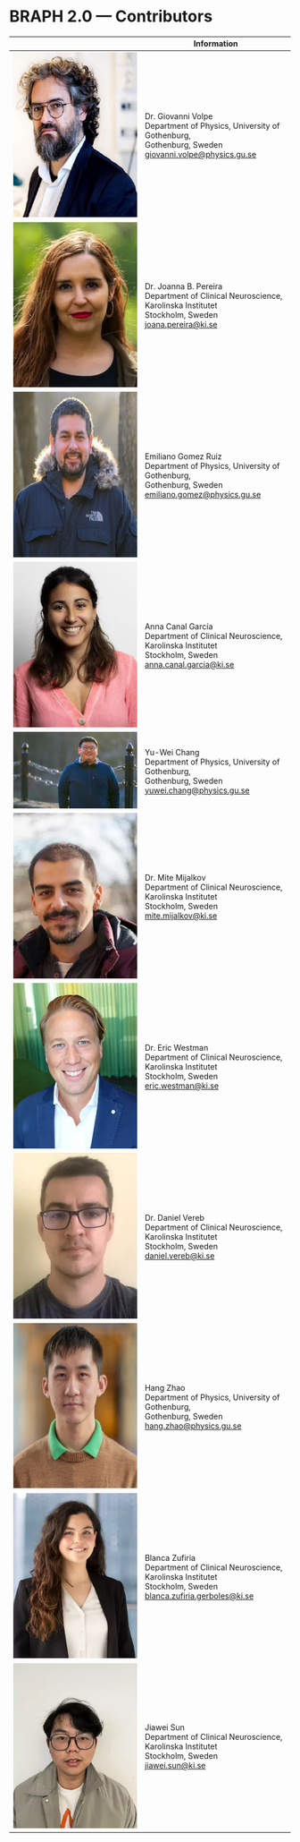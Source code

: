 # BRAPH 2.0 — Contributors
|   | Information |
| ------------- | ------------- |
| ![Giovanni Volpe](figures/giovanni_volpe.png)  | Dr. Giovanni Volpe <br> Department of Physics, University of Gothenburg, <br>  Gothenburg, Sweden <br> giovanni.volpe@physics.gu.se  |
| ![Joanna Pereira](figures/joana_pereira.png)  | Dr. Joanna B. Pereira <br> Department of Clinical Neuroscience, Karolinska Institutet <br> Stockholm, Sweden <br> joana.pereira@ki.se |
| ![Emiliano Gomez](figures/emiliano_gomez.png) | Emiliano Gomez Ruiz <br> Department of Physics, University of Gothenburg, <br>  Gothenburg, Sweden <br> emiliano.gomez@physics.gu.se |
| ![Anna Canal](figures/anna_canal.png) | Anna Canal García <br> Department of Clinical Neuroscience, Karolinska Institutet <br> Stockholm, Sweden <br> anna.canal.garcia@ki.se |
| ![Yu-Wei Chang](figures/yuwei_chang.png)| Yu-Wei Chang <br> Department of Physics, University of Gothenburg, <br>  Gothenburg, Sweden <br> yuwei.chang@physics.gu.se |
| ![Mite Mijalkov](figures/mite_mijalkov.png) | Dr. Mite Mijalkov <br> Department of Clinical Neuroscience, Karolinska Institutet <br> Stockholm, Sweden <br> mite.mijalkov@ki.se |
| ![Eric Westman](figures/eric_westman.png) | Dr. Eric Westman <br> Department of Clinical Neuroscience, Karolinska Institutet <br> Stockholm, Sweden <br> eric.westman@ki.se |
| ![Daniel Vereb](figures/daniel_vereb.png) | Dr. Daniel Vereb <br> Department of Clinical Neuroscience, Karolinska Institutet <br> Stockholm, Sweden <br> daniel.vereb@ki.se |
| ![Hang Zhao](figures/hang_zhao.png) | Hang Zhao <br> Department of Physics, University of Gothenburg, <br>  Gothenburg, Sweden <br> hang.zhao@physics.gu.se |
| ![Blanca Zufiria](figures/blanca_zufiria.png) | Blanca Zufiria <br> Department of Clinical Neuroscience, Karolinska Institutet <br> Stockholm, Sweden <br> blanca.zufiria.gerboles@ki.se |
| ![Jiawei Sun](figures/jiawei_sun.png) | Jiawei Sun <br> Department of Clinical Neuroscience, Karolinska Institutet <br> Stockholm, Sweden <br> jiawei.sun@ki.se |
